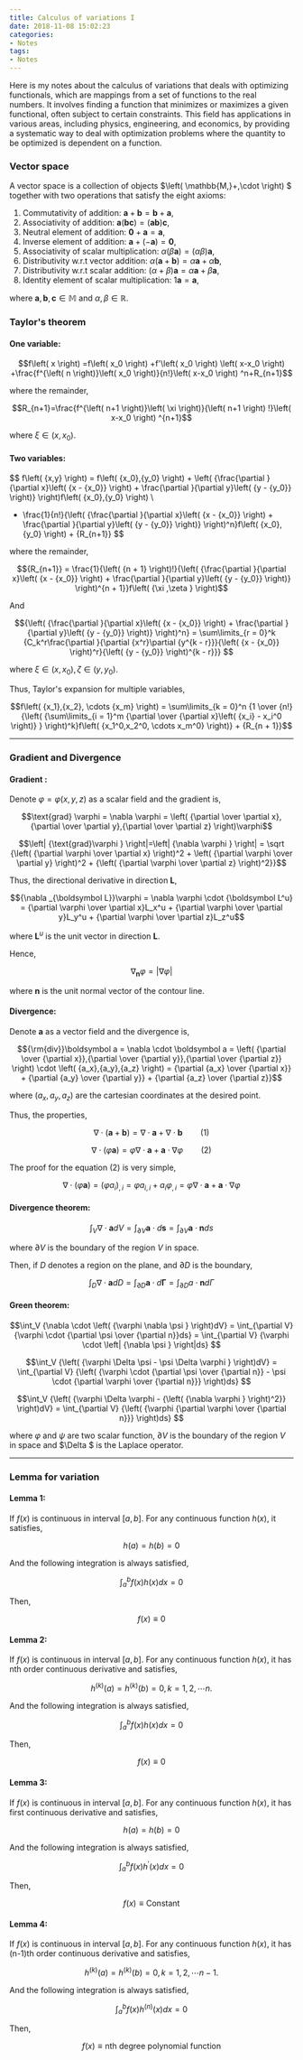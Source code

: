 ```yaml
---
title: Calculus of variations I
date: 2018-11-08 15:02:23
categories:
- Notes
tags:
- Notes 
---
```


Here is my notes about the calculus of variations that deals with optimizing functionals, which are mappings from a set of functions to the real numbers. It involves finding a function that minimizes or maximizes a given functional, often subject to certain constraints. This field has applications in various areas, including physics, engineering, and economics, by providing a systematic way to deal with optimization problems where the quantity to be optimized is dependent on a function.

<!-- more -->

### Vector space

A vector space is a collection of objects $\left( \mathbb{M,}+,\cdot \right) $ together with two operations that satisfy the eight axioms:

1. Commutativity of addition: $\boldsymbol{a}+\boldsymbol{b}=\boldsymbol{b}+\boldsymbol{a}$,
2. Associativity of addition: $\boldsymbol{a}\left( \boldsymbol{bc} \right) =\left( \boldsymbol{ab} \right) \boldsymbol{c}$,
3. Neutral element of addition: $\boldsymbol{0}+\boldsymbol{a}=\boldsymbol{a}$,
4. Inverse element of addition: $\boldsymbol{a}+\left( -\boldsymbol{a} \right) =\boldsymbol{0}$,
5. Associativity of scalar multiplication: $\alpha \left( \beta \boldsymbol{a} \right) =\left( \alpha \beta \right) \boldsymbol{a}$,
6. Distributivity w.r.t vector addition: $\alpha \left( \boldsymbol{a}+\boldsymbol{b} \right) =\alpha \boldsymbol{a}+\alpha \boldsymbol{b}$,
7. Distributivity w.r.t scalar addition: $\left( \alpha +\beta \right) \boldsymbol{a}=\alpha \boldsymbol{a}+\beta \boldsymbol{a}$,
8. Identity element of scalar multiplication: $1\boldsymbol{a}=\boldsymbol{a}$,

where $\boldsymbol{a},\boldsymbol{b} , \boldsymbol{c}  \in \mathbb M$ and $\alpha, \beta  \in \mathbb R$.

### Taylor's theorem

#### One variable:

$$f\left( x \right) =f\left( x_0 \right) +f'\left( x_0 \right) \left( x-x_0 \right) +\frac{f^{\left( n \right)}\left( x_0 \right)}{n!}\left( x-x_0 \right) ^n+R_{n+1}$$

where the remainder,

$$R_{n+1}=\frac{f^{\left( n+1 \right)}\left( \xi \right)}{\left( n+1 \right) !}\left( x-x_0 \right) ^{n+1}$$

where $\xi \in \left( x, x_0 \right)$.

#### Two variables:

$$
f\left( {x,y} \right) = f\left( {x_0},{y_0} \right) + \left( {\frac{\partial }{\partial x}\left( {x - {x_0}} \right) + \frac{\partial }{\partial y}\left( {y - {y_0}} \right)} \right)f\left( {x_0},{y_0} \right) \\
+ \frac{1}{n!}{\left( {\frac{\partial }{\partial x}\left( {x - {x_0}} \right) + \frac{\partial }{\partial y}\left( {y - {y_0}} \right)} \right)^n}f\left( {x_0},{y_0} \right) + {R_{n+1}} $$

where the remainder,

$${R_{n+1}} = \frac{1}{\left( {n + 1} \right)!}{\left( {\frac{\partial }{\partial x}\left( {x - {x_0}} \right) + \frac{\partial }{\partial y}\left( {y - {y_0}} \right)} \right)^{n + 1}}f\left( {\xi ,\zeta } \right)$$

And

$${\left( {\frac{\partial }{\partial x}\left( {x - {x_0}} \right) + \frac{\partial }{\partial y}\left( {y - {y_0}} \right)} \right)^n} = \sum\limits_{r = 0}^k {C_k^r\frac{\partial }{\partial {x^r}\partial {y^{k - r}}}{\left( {x - {x_0}} \right)^r}{\left( {y - {y_0}} \right)^{k - r}}} $$

where $\xi \in \left( x, x_0 \right), \zeta \in \left( y, y_0 \right)$.

Thus, Taylor's expansion for multiple variables,

$$f\left( {x_1},{x_2}, \cdots {x_m} \right) = \sum\limits_{k = 0}^n {1 \over {n!}{\left( {\sum\limits_{i = 1}^m {\partial \over {\partial x}\left( {x_i} - x_i^0 \right)} } \right)^k}f\left( {x_1^0,x_2^0, \cdots x_m^0} \right)} + {R_{n + 1}}$$

---

### Gradient and Divergence

#### Gradient :

Denote $\varphi = \varphi \left( {x,y,z} \right)$ as a scalar field and the gradient is,

$$\text{grad} \varphi = \nabla \varphi = \left( {\partial \over \partial x},{\partial \over \partial y},{\partial \over \partial z} \right)\varphi$$

$$\left| {\text{grad}\varphi } \right|=\left| {\nabla \varphi } \right| = \sqrt {\left( {\partial \varphi  \over \partial x} \right)^2 + \left( {\partial \varphi \over \partial y} \right)^2 + {\left( {\partial \varphi \over \partial z} \right)^2}}$$

Thus, the directional derivative in direction $\boldsymbol L$,

$${\nabla _{\boldsymbol L}}\varphi = \nabla \varphi \cdot {\boldsymbol L^u} = {\partial \varphi \over \partial x}L_x^u + {\partial \varphi \over \partial y}L_y^u + {\partial \varphi \over \partial z}L_z^u$$

where $\boldsymbol L^u$ is the unit vector in direction $\boldsymbol L$.

Hence,

$${\nabla _{\boldsymbol n}}\varphi = \left| {\nabla \varphi } \right|$$

where $\boldsymbol n$ is the unit normal vector of the contour line.

#### Divergence:

Denote $\boldsymbol a$ as a vector field and the divergence is,

$${\rm{div}}\boldsymbol a = \nabla \cdot \boldsymbol a = \left( {\partial \over {\partial x}},{\partial \over {\partial y}},{\partial \over {\partial z}} \right) \cdot \left( {a_x},{a_y},{a_z} \right) = {\partial {a_x} \over {\partial x}} + {\partial {a_y} \over {\partial y}} + {\partial {a_z} \over {\partial z}}$$

where $\left( {a_x},{a_y},{a_z} \right)$ are the cartesian coordinates at the desired point.

Thus, the properties,

$$\nabla \cdot \left( {\boldsymbol a + \boldsymbol b} \right) = \nabla \cdot \boldsymbol a + \nabla \cdot \boldsymbol b \qquad (1)$$

$$\nabla \cdot \left( {\varphi \boldsymbol a} \right) = \varphi \nabla \cdot \boldsymbol a + \boldsymbol a \cdot\nabla  \varphi \qquad (2)$$

The proof for the equation $(2)$ is very simple,

$$\nabla \cdot \left( {\varphi \boldsymbol a} \right) = {\left( {\varphi {a_i}} \right)_{,i}} = \varphi {a_{i,i}} + {a_i}{\varphi _{,i}} = \varphi \nabla \cdot \boldsymbol a + \boldsymbol a \cdot \nabla \varphi $$

#### Divergence theorem:

$$\int_V {\nabla \cdot \boldsymbol adV} = \int_{\partial V} {\boldsymbol a \cdot d\boldsymbol s} = \int_{\partial V} {\boldsymbol a \cdot \boldsymbol n ds} $$

where ${\partial V}$ is the boundary of the region $V$ in space.

Then, if $D$ denotes a region on the plane, and ${\partial D}$ is the boundary,

$$\int_D {\nabla \cdot \boldsymbol adD} = \int_{\partial D} {\boldsymbol a \cdot d \boldsymbol \Gamma } = \int_{\partial D} {a \cdot \boldsymbol nd\Gamma } $$

#### Green theorem:

$$\int_V {\nabla \cdot \left( {\varphi \nabla \psi } \right)dV} = \int_{\partial V} {\varphi \cdot {\partial \psi  \over {\partial n}}ds} = \int_{\partial V} {\varphi \cdot \left| {\nabla \psi } \right|ds} $$

$$\int_V {\left( {\varphi \Delta \psi - \psi \Delta \varphi } \right)dV} = \int_{\partial V} {\left( {\varphi \cdot {\partial \psi  \over {\partial n}} - \psi \cdot {\partial \varphi  \over {\partial n}}} \right)ds} $$

$$\int_V {\left( {\varphi \Delta \varphi - {\left( {\nabla \varphi } \right)^2}} \right)dV} = \int_{\partial V} {\left( {\varphi {\partial \varphi  \over {\partial n}}} \right)ds} $$

where $\varphi$ and $\psi$ are two scalar function, ${\partial V}$ is the boundary of the region $V$ in space and $\Delta $ is the Laplace operator.

---

### Lemma for variation

#### Lemma 1:

If $f\left( x \right)$ is continuous in interval $\left[ {a,b} \right]$. For any continuous function $h\left( x \right)$, it satisfies,

$$h\left( a \right) = h\left( b \right) = 0$$

And the following integration is always satisfied,

$$\int_a^b {f\left( x \right)h\left( x \right)dx} = 0$$

Then,

$$f\left( x \right) \equiv 0$$

#### Lemma 2:

If $f\left( x \right)$ is continuous in interval $\left[ {a,b} \right]$. For any continuous function $h\left( x \right)$, it has nth order continuous derivative and satisfies,

$${h^{\left( k \right)}}\left( a \right) = {h^{\left( k \right)}}\left( b \right) = 0,k = 1,2, \cdots n.$$

And the following integration is always satisfied,

$$\int_a^b {f\left( x \right)h\left( x \right)dx} = 0$$

Then,

$$f\left( x \right) \equiv 0$$

#### Lemma 3:

If $f\left( x \right)$ is continuous in interval $\left[ {a,b} \right]$. For any continuous function $h\left( x \right)$, it has first continuous derivative and satisfies,

$${h}\left( a \right) = {h}\left( b \right) = 0$$

And the following integration is always satisfied,

$$\int_a^b {f\left( x \right)h^{\prime}\left( x \right)dx} = 0$$

Then,

$$f\left( x \right) \equiv \text{Constant}$$

#### Lemma 4:

If $f\left( x \right)$ is continuous in interval $\left[ {a,b} \right]$. For any continuous function $h\left( x \right)$, it has (n-1)th order continuous derivative and satisfies,

$${h^{\left( k \right)}}\left( a \right) = {h^{\left( k \right)}}\left( b \right) = 0,k = 1,2, \cdots n-1.$$

And the following integration is always satisfied,

$$\int_a^b {f\left( x \right)h^{(n)}\left( x \right)dx} = 0$$

Then,

$$f\left( x \right) \equiv \text{nth degree polynomial function}$$
